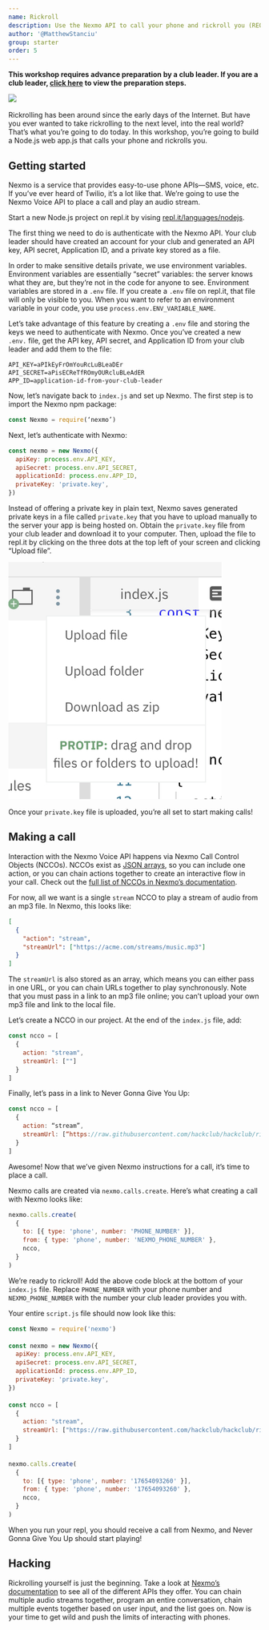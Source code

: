 ```yaml
---
name: Rickroll
description: Use the Nexmo API to call your phone and rickroll you (REQUIRES LEADER PREP)
author: '@MatthewStanciu'
group: starter
order: 5
---
```


**This workshop requires advance preparation by a club leader. If you are a club leader, [click here]() to view the preparation steps.**

[![](https://img.youtube.com/vi/dQw4w9WgXcQ/0.jpg)](https://www.youtube.com/watch?v=dQw4w9WgXcQ)

Rickrolling has been around since the early days of the Internet. But have you ever wanted to take rickrolling to the next level, into the real world? That’s what you’re going to do today. In this workshop, you’re going to build a Node.js web app.js that calls your phone and rickrolls you.

## Getting started
Nexmo is a service that provides easy-to-use phone APIs—SMS, voice, etc. If you’ve ever heard of Twilio, it’s a lot like that. We’re going to use the Nexmo Voice API to place a call and play an audio stream.

Start a new Node.js project on repl.it by vising [repl.it/languages/nodejs](https://repl.it/languages/nodejs).
 
The first thing we need to do is authenticate with the Nexmo API. Your club leader should have created an account for your club and generated an API key, API secret, Application ID, and a private key stored as a file.

In order to make sensitive details private, we use environment variables. Environment variables are essentially “secret” variables: the server knows what they are, but they’re not in the code for anyone to see. Environment variables are stored in a `.env` file. If you create a `.env` file on repl.it, that file will only be visible to you. When you want to refer to an environment variable in your code, you use `process.env.ENV_VARIABLE_NAME`.

Let’s take advantage of this feature by creating a `.env` file and storing the keys we need to authenticate with Nexmo. Once you’ve created a new `.env.` file, get the API key, API secret, and Application ID from your club leader and add them to the file:

```
API_KEY=aPIkEyFrOmYouRcLuBLeaDEr
API_SECRET=aPisECReTfROmyOURcluBLeAdER
APP_ID=application-id-from-your-club-leader
```

Now, let’s navigate back to `index.js` and set up Nexmo. The first step is to import the Nexmo npm package:

```js
const Nexmo = require(‘nexmo’)
```

Next, let’s authenticate with Nexmo:

```js
const nexmo = new Nexmo({
  apiKey: process.env.API_KEY,
  apiSecret: process.env.API_SECRET,
  applicationId: process.env.APP_ID,
  privateKey: 'private.key',
})
```

Instead of offering a private key in plain text, Nexmo saves generated private keys in a file called `private.key` that you have to upload manually to the server your app is being hosted on. Obtain the `private.key` file from your club leader and download it to your computer. Then, upload the file to repl.it by clicking on the three dots at the top left of your screen and clicking “Upload file”.

![](img/upload-file.jpg)

Once your `private.key` file is uploaded, you’re all set to start making calls!

## Making a call
Interaction with the Nexmo Voice API happens via Nexmo Call Control Objects (NCCOs). NCCOs exist as [JSON arrays](https://www.w3schools.com/js/js_json_arrays.asp), so you can include one action, or you can chain actions together to create an interactive flow in your call. Check out the [full list of NCCOs in Nexmo’s documentation](https://developer.nexmo.com/voice/voice-api/ncco-reference).

For now, all we want is a single `stream` NCCO to play a stream of audio from an mp3 file. In Nexmo, this looks like:

```json
[
  {
    "action": "stream",
    "streamUrl": ["https://acme.com/streams/music.mp3"]
  }
]
```

The `streamUrl` is also stored as an array, which means you can either pass in one URL, or you can chain URLs together to play synchronously. Note that you must pass in a link to an mp3 file online; you can’t upload your own mp3 file and link to the local file.

Let’s create a NCCO in our project. At the end of the `index.js` file, add:

```js
const ncco = [
  {
    action: "stream",
    streamUrl: [""]
  }
]
```

Finally, let’s pass in a link to Never Gonna Give You Up:

```js
const ncco = [
  {
    action: “stream”,
    streamUrl: [“https://raw.githubusercontent.com/hackclub/hackclub/rick-roll/workshops/rick_roll/never-gonna-give-you-up.mp3”]
  }
]
```

Awesome! Now that we’ve given Nexmo instructions for a call, it’s time to place a call.

Nexmo calls are created via `nexmo.calls.create`. Here’s what creating a call with Nexmo looks like:

```js
nexmo.calls.create(
  {
    to: [{ type: 'phone', number: 'PHONE_NUMBER' }],
    from: { type: 'phone', number: 'NEXMO_PHONE_NUMBER' },
    ncco,
  }
)
```

We’re ready to rickroll! Add the above code block at the bottom of your `index.js` file. Replace `PHONE_NUMBER` with your phone number and `NEXMO_PHONE_NUMBER` with the number your club leader provides you with.

Your entire `script.js` file should now look like this:

```js
const Nexmo = require('nexmo')

const nexmo = new Nexmo({
  apiKey: process.env.API_KEY,
  apiSecret: process.env.API_SECRET,
  applicationId: process.env.APP_ID,
  privateKey: 'private.key',
})

const ncco = [
  {
    action: "stream",
    streamUrl: ["https://raw.githubusercontent.com/hackclub/hackclub/rick-roll/workshops/rick_roll/never-gonna-give-you-up.mp3"]
  }
]

nexmo.calls.create(
  {
    to: [{ type: 'phone', number: '17654093260' }],
    from: { type: 'phone', number: '17654093260' },
    ncco,
  }
)
```

When you run your repl, you should receive a call from Nexmo, and Never Gonna Give You Up should start playing!

## Hacking
Rickrolling yourself is just the beginning. Take a look at [Nexmo’s documentation](https://developer.nexmo.com/documentation) to see all of the different APIs they offer. You can chain multiple audio streams together, program an entire conversation, chain multiple events together based on user input, and the list goes on. Now is your time to get wild and push the limits of interacting with phones.